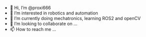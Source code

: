 - 👋 Hi, I’m @proxi666
- 👀 I’m interested in robotics and automation  
- 🌱 I’m currently doing mechatronics, learning ROS2 and openCV
- 💞️ I’m looking to collaborate on ...
- 📫 How to reach me ...

<!---
proxi666/proxi666 is a ✨ special ✨ repository because its `README.md` (this file) appears on your GitHub profile.
You can click the Preview link to take a look at your changes.
--->
